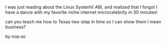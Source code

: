 I was just reading about the Linux SystemV ABI, and realized that I forgot I have a dance with my favorite niche internet microcelebrity in 30 minutes!

can you teach me how to Texas two-step in time so I can show them I mean business?

by nop.so
